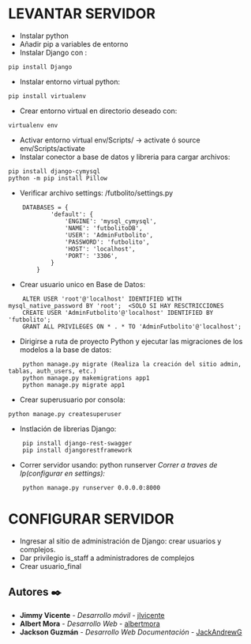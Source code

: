 LEVANTAR SERVIDOR
=================
- Instalar python
- Añadir pip a variables de entorno
- Instalar Django con : 
```
pip install Django
```
- Instalar entorno virtual python: 
```        
pip install virtualenv
```
- Crear entorno virtual en directorio deseado con: 
```
virtualenv env
```
- Activar entorno virtual env/Scripts/ -> activate ó source env/Scripts/activate
- Instalar conector a base de datos y libreria para cargar archivos:
```
pip install django-cymysql
python -m pip install Pillow
```
- Verificar archivo settings: /futbolito/settings.py
```
    DATABASES = {
            'default': {
                'ENGINE': 'mysql_cymysql',
                'NAME': 'futbolitoDB',
                'USER': 'AdminFutbolito',
                'PASSWORD': 'futbolito',
                'HOST': 'localhost',
                'PORT': '3306',
            }
        }
```
- Crear usuario unico en Base de Datos:
```
    ALTER USER 'root'@'localhost' IDENTIFIED WITH mysql_native_password BY 'root';	<SOLO SI HAY RESCTRICCIONES
    CREATE USER 'AdminFutbolito'@'localhost' IDENTIFIED BY 'futbolito';
    GRANT ALL PRIVILEGES ON * . * TO 'AdminFutbolito'@'localhost';
```

- Dirigirse a ruta de proyecto Python y ejecutar las migraciones de los modelos a la base de datos:
```
    python manage.py migrate (Realiza la creación del sitio admin, tablas, auth_users, etc.)
    python manage.py makemigrations app1
    python manage.py migrate app1
```

- Crear superusuario por consola:
```
python manage.py createsuperuser
```
- Instlación de librerias Django:
```
    pip install django-rest-swagger
    pip install djangorestframework
```

- Correr servidor usando: python runserver 
    _Correr a traves de Ip(configurar en settings):_
```
    python manage.py runserver 0.0.0.0:8000
```

CONFIGURAR SERVIDOR
=================

- Ingresar al sitio de administración de Django: crear usuarios y complejos.
- Dar privilegio is_staff a administradores de complejos
- Crear usuario_final


## Autores ✒️

* **Jimmy Vicente** - *Desarrollo móvil* - [jlvicente](https://github.com/villanuevand)
* **Albert Mora** - *Desarrollo Web* - [albertmora](#fulanito-de-tal)
* **Jackson Guzmán** - *Desarrollo Web*  *Documentación* - [JackAndrewG](https://github.com/JackAndrewG)





